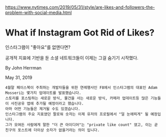 https://www.nytimes.com/2019/05/31/style/are-likes-and-followers-the-problem-with-social-media.html


# What if Instagram Got Rid of Likes?

인스타그램이 "좋아요"를 없앤다면?

공개적 지표에 기반을 둔 소셜 네트워크들이 이제는 그걸 숨기기 시작했다.

By John Herrman

May 31, 2019

```
4월말 페이스북이 주최하는 개발자들을 위한 연례행사인 F8에서 인스타그램의 대표인 Adam Mosseri는 몇가지 업데이트를 발표했습니다. 
스토리를 포스팅하는 새로운 방식, 물건을 사는 새로운 방식, 카메라 업데이트등 많은 기능들이 사진공유 앱에 추가될 예정이라고 했습니다. 
아마 어떤 기능들은 제거될 수도 있겠습니다. 
인스타그램의 주요 지표였던 팔로워 숫자는 이제 유저의 프로필에서 "덜 눈에띄게" 될 예정입니다. 
그가 모여든 사람에게 말한 "더 큰 아이디어"는 "private like count" 였고, 이는 곧 친구의 포스트에 더이상 숫자가 없을거라는 의미 입니다.


```
